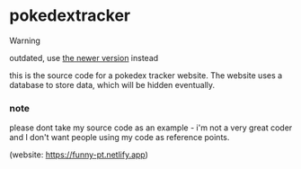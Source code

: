 # pokedextracker

> [!WARNING]
> outdated, use [the newer version](https://github.com/deadfry42/pokedex-tracker) instead

this is the source code for a pokedex tracker website. The website uses a database to store data, which will be hidden eventually.

### note
please dont take my source code as an example - i'm not a very great coder and I don't want people using my code as reference points.  
  
(website: https://funny-pt.netlify.app)
